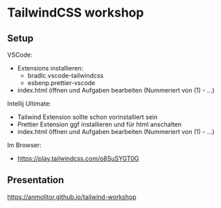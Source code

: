 # TailwindCSS workshop

## Setup

VSCode:

- Extensions installieren:
  - bradlc.vscode-tailwindcss
  - esbenp.prettier-vscode
- index.html öffnen und Aufgaben bearbeiten (Nummeriert von (1) - ...)

Intellij Ultimate:

- Tailwind Extension sollte schon vorinstalliert sein
- Prettier Extension ggf installieren und für html anschalten
- index.html öffnen und Aufgaben bearbeiten (Nummeriert von (1) - ...)

Im Browser:

- https://play.tailwindcss.com/o8SuSYGT0G

## Presentation

https://anmolitor.github.io/tailwind-workshop